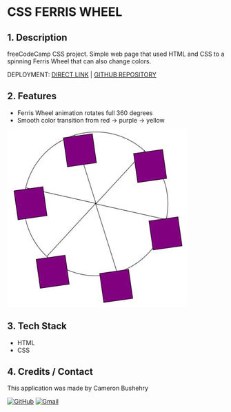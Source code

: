 # CSS FERRIS WHEEL

## 1. Description
freeCodeCamp CSS project. Simple web page that used HTML and CSS to a spinning Ferris Wheel that can also change colors.

DEPLOYMENT:
 [DIRECT LINK](https://cbushehry.github.io/ferris-wheel/) | [GITHUB REPOSITORY](https://github.com/cbushehry/ferris-wheel)

## 2. Features
 * Ferris Wheel animation rotates full 360 degrees
 * Smooth color transition from red -> purple -> yellow

 ![ferris wheel image](assets/images/ferris-wheel.jpg)

## 3. Tech Stack
 * HTML
 * CSS

## 4. Credits / Contact
This application was made by Cameron Bushehry

  [![GitHub](https://img.shields.io/badge/github-%23121011.svg?style=for-the-badge&logo=github&logoColor=white)](https://github.com/cbushehry)
  [![Gmail](https://img.shields.io/badge/Gmail-D14836?style=for-the-badge&logo=gmail&logoColor=white)](mailto:c.bushehry@gmail.com)

